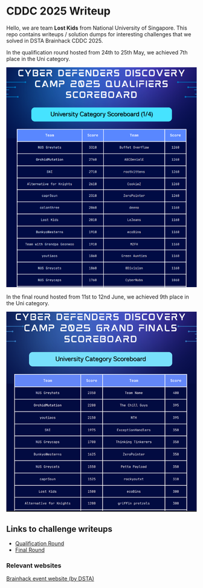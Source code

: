 # CDDC 2025 Writeup

Hello, we are team **Lost Kids** from National University of Singapore. This repo contains writeups / solution dumps for interesting challenges that we solved in DSTA Brainhack CDDC 2025.

In the qualification round hosted from 24th to 25th May, we achieved 7th place in the Uni category.

![img](./ranking_quals.png)

In the final round hosted from 11st to 12nd June, we achieved 9th place in the Uni category.

![img](./ranking_final.png)

## Links to challenge writeups

- [Qualification Round](./quals)
- [Final Round](./final)

### Relevant websites

[Brainhack event website (by DSTA)](https://www.dsta.gov.sg/brainhack)
